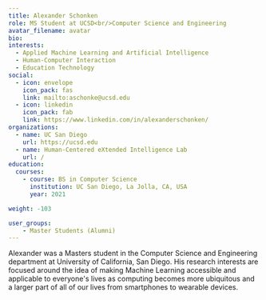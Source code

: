 ```yaml
---
title: Alexander Schonken
role: MS Student at UCSD<br/>Computer Science and Engineering 
avatar_filename: avatar
bio:
interests:
  - Applied Machine Learning and Artificial Intelligence
  - Human-Computer Interaction
  - Education Technology
social:
  - icon: envelope
    icon_pack: fas
    link: mailto:aschonke@ucsd.edu
  - icon: linkedin
    icon_pack: fab
    link: https://www.linkedin.com/in/alexanderschonken/
organizations:
  - name: UC San Diego
    url: https://ucsd.edu
  - name: Human-Centered eXtended Intelligence Lab
    url: /
education:
  courses:
    - course: BS in Computer Science
      institution: UC San Diego, La Jolla, CA, USA
      year: 2021

weight: -103

user_groups:
    - Master Students (Alumni)
---
```

Alexander was a Masters student in the Computer Science and Engineering department at University of California, San Diego. His research interests are focused around the idea of making Machine Learning accessible and applicable to everyone's lives as computing becomes more ubiquitous and a larger part of all of our lives from smartphones to wearable devices. 
